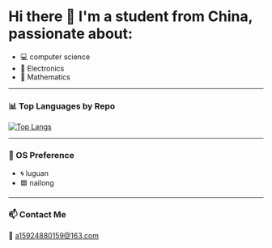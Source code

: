 # Hi there 👋 I'm a student from China, passionate about:

- 💻 computer science
- 🔌 Electronics
- 📐 Mathematics

---

### 📊 Top Languages by Repo
[![Top Langs](https://github-profile-summary-cards.vercel.app/api/cards/repos-per-language?username=black623-lds&theme=github_dark)](https://github.com/vn7n24fzkq/github-profile-summary-cards)

---

### 🧠 OS Preference

- 🌀 luguan
- 🟦 nailong

---

### 📫 Contact Me

📧 [a15924880159@163.com](mailto:balck_623lds@outlook.com)
